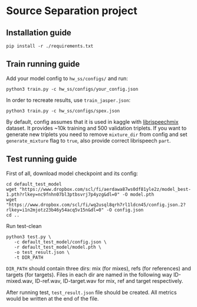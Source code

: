 # Source Separation project

## Installation guide

```shell
pip install -r ./requirements.txt
```
## Train running guide
Add your model config to `hw_ss/configs/` and run:

```shell
python3 train.py -c hw_ss/configs/your_config.json
```
In order to recreate results, use `train_jasper.json`:
```shell
python3 train.py -c hw_ss/configs/spex.json
```
By default, config assumes that it is used in kaggle with [librispeechmix](https://www.kaggle.com/datasets/katedmitrieva/librispeechmix) dataset. 
It provides ~10k training and 500 validation triplets. If you want to generate new triplets you need to remove 
`mixture_dir` from config and set `generate_mixture` flag to `true`, also provide correct librispeech `part`.
## Test running guide
First of all, download model checkpoint and its config:
```shell
cd default_test_model
wget "https://www.dropbox.com/scl/fi/aerdawa87ws0df81yle2z/model_best-1.pth?rlkey=nc9fnhn07bl3ptbsvrj7p4yzg&dl=0" -O model.pth
wget "https://www.dropbox.com/scl/fi/wq2usql8qrh7rl1ldcn45/config.json.2?rlkey=i1n2mjotz23b46y54acq5v15n&dl=0" -O config.json
cd ..
```
Run test-clean
```shell
python3 test.py \
   -c default_test_model/config.json \
   -r default_test_model/model.pth \
   -o test_result.json \
   -t DIR_PATH
```
`DIR_PATH` should contain three dirs: mix (for mixes), refs (for references) and targets (for targets). 
Files in each dir are named in the following way ID-mixed.wav, ID-ref.wav, ID-target.wav for mix, ref and target respectively.

After running test, `test_result.json` file should be created. All metrics would be written at the end of the file.

